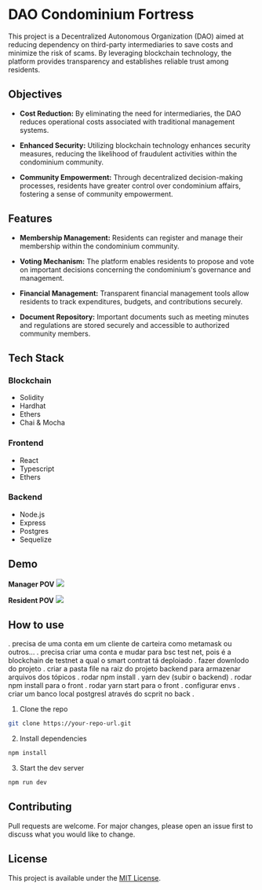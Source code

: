 # DAO Condominium Fortress
This project is a Decentralized Autonomous Organization (DAO) aimed at reducing dependency on third-party intermediaries to save costs and minimize the risk of scams. By leveraging blockchain technology, the platform provides transparency and establishes reliable trust among residents.

## Objectives

- **Cost Reduction:** By eliminating the need for intermediaries, the DAO reduces operational costs associated with traditional management systems.

- **Enhanced Security:** Utilizing blockchain technology enhances security measures, reducing the likelihood of fraudulent activities within the condominium community.

- **Community Empowerment:** Through decentralized decision-making processes, residents have greater control over condominium affairs, fostering a sense of community empowerment.

## Features
- **Membership Management:** Residents can register and manage their membership within the condominium community.

- **Voting Mechanism:** The platform enables residents to propose and vote on important decisions concerning the condominium's governance and management.

- **Financial Management:** Transparent financial management tools allow residents to track expenditures, budgets, and contributions securely.

- **Document Repository:** Important documents such as meeting minutes and regulations are stored securely and accessible to authorized community members.

## Tech Stack
### Blockchain
- Solidity
- Hardhat
- Ethers
- Chai & Mocha

### Frontend
- React
- Typescript
- Ethers

### Backend
- Node.js
- Express
- Postgres
- Sequelize

## Demo

**Manager POV**
<img src="frontend/public/POV_manager.mp4">

**Resident POV**
<img src="frontend/public/POV_resident.mp4">

## How to use

. precisa de uma conta em um cliente de carteira como metamask ou outros...
. precisa criar uma conta e mudar para bsc test net, pois é a blockchain de testnet a qual o smart contrat tá deploiado
. fazer downlodo do projeto 
. criar a pasta file na raiz do projeto backend para armazenar arquivos dos tópicos
. rodar npm install 
. yarn dev (subir o backend)
. rodar npm install para o front
. rodar yarn start para o front
. configurar envs
. criar um banco local postgresl através do scprit no back
.  



1. Clone the repo
``` bash
git clone https://your-repo-url.git
```

2. Install dependencies
``` bash
npm install
```

3. Start the dev server
``` bash
npm run dev
```

## Contributing
Pull requests are welcome. For major changes, please open an issue first to discuss what you would like to change.

## License
This project is available under the [MIT License](LICENSE).